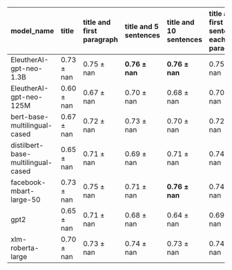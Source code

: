 | model_name                         | title          | title and first paragraph   | title and 5 sentences   | title and 10 sentences   | title and first sentence each paragraph   | raw text           |
|:-----------------------------------|:---------------|:----------------------------|:------------------------|:-------------------------|:------------------------------------------|:-------------------|
| EleutherAI-gpt-neo-1.3B            | 0.73 $\pm$ nan | 0.75 $\pm$ nan              | **0.76 $\pm$ nan**      | **0.76 $\pm$ nan**       | 0.75 $\pm$ nan                            | 0                  |
| EleutherAI-gpt-neo-125M            | 0.60 $\pm$ nan | 0.67 $\pm$ nan              | 0.70 $\pm$ nan          | 0.68 $\pm$ nan           | 0.70 $\pm$ nan                            | 0.73 $\pm$ nan     |
| bert-base-multilingual-cased       | 0.67 $\pm$ nan | 0.72 $\pm$ nan              | 0.73 $\pm$ nan          | 0.70 $\pm$ nan           | 0.72 $\pm$ nan                            | **0.76 $\pm$ nan** |
| distilbert-base-multilingual-cased | 0.65 $\pm$ nan | 0.71 $\pm$ nan              | 0.69 $\pm$ nan          | 0.71 $\pm$ nan           | 0.74 $\pm$ nan                            | 0.72 $\pm$ nan     |
| facebook-mbart-large-50            | 0.73 $\pm$ nan | 0.75 $\pm$ nan              | 0.71 $\pm$ nan          | **0.76 $\pm$ nan**       | 0.74 $\pm$ nan                            | 0.73 $\pm$ nan     |
| gpt2                               | 0.65 $\pm$ nan | 0.71 $\pm$ nan              | 0.68 $\pm$ nan          | 0.64 $\pm$ nan           | 0.69 $\pm$ nan                            | 0.68 $\pm$ nan     |
| xlm-roberta-large                  | 0.70 $\pm$ nan | 0.73 $\pm$ nan              | 0.74 $\pm$ nan          | 0.73 $\pm$ nan           | 0.74 $\pm$ nan                            | 0.74 $\pm$ nan     |